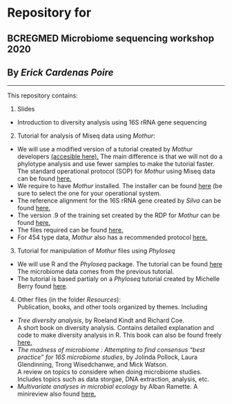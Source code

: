 # Repository for
## BCREGMED Microbiome sequencing workshop 2020

## By *Erick Cardenas Poire*
-----------
This repository contains:

1. Slides
- Introduction to diversity analysis using 16S rRNA gene sequencing

2. Tutorial  for analysis of Miseq data using *Mothur*:
- We will use a modified version of a tutorial created by *Mothur* developers [(accesible here).](<https://github.com/carden24/2018_Taller_Genomica_ambiental/blob/master/Miseq_SOP_tutorial.md>)
The main difference is that we will not do a phylotype analysis and use fewer samples to make the tutorial faster.  
The standard operational protocol (SOP) for *Mothur* using Miseq data can be found [here.](<http://www.mothur.org/wiki/MiSeq_SOP>)
- We require to have *Mothur* installed. The installer can be found [here](<http://www.mothur.org/wiki/Download_mothur>) (be sure to select the one for your operational system.
- The reference alignment for the 16S rRNA gene created by *Silva* can be found [here.](<http://www.mothur.org/w/images/9/98/Silva.bacteria.zip>)
- The version .9 of the training set created by the RDP for *Mothur* can be found [here.](<http://www.mothur.org/w/images/5/59/Trainset9_032012.pds.zip>)
- The files required can be found [here.](https://github.com/carden24/2018_Taller_Genomica_ambiental/tree/master/MiSeq_SOP_files)
- For 454 type data, *Mothur* also has a  recommended protocol [here.](<http://www.mothur.org/wiki/454_SOP>)

3. Tutorial for manipulation of *Mothur* files using *Phyloseq*
- We will use R and the *Phyloseq* package. The tutorial can be found [here](<https://github.com/carden24/2018_Taller_Genomica_ambiental/blob/master/Miseq_SOP_tutorial.md>)
The microbiome data comes from the previous tutorial.
- The tutorial is based partialy on a *Phyloseq*  tutorial created by Michelle Berry found [here](http://deneflab.github.io/MicrobeMiseq/demos/mothur_2_phyloseq.html).

4. Other files (in the folder *Resources*):  
Publication, books, and other tools organized by themes. Including
- *Tree diversity analysis*, by Roeland Kindt and Richard Coe.  
  A short book on diversity analysis. Contains detailed explanation and code to make diversity analysis in R.
  This book can also be found freely [here.](<http://www.worldagroforestry.org/resources/databases/tree-diversity-analysis>)
- *The madness of microbiome : Attempting to find consensus “best practice” for 16S microbiome studies*, by Jolinda Pollock, Laura Glendinning, Trong Wisedchanwe, and Mick Watson.  
  A review on topics to considere when doing microbiome studies. Includes topics such as data storgae,  DNA extraction, analysis, etc.  
- *Multivariate analyses in microbial ecology* by Alban Ramette. A minireview also found [here.](<http://dx.doi.org/10.1111/j.1574-6941.2007.00375.x>)
